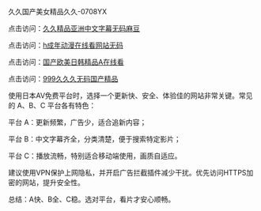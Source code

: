 
久久国产美女精品久久-0708YX

点击访问：<a href="https://heiliaoxwd5i8.pages.dev">久久精品亚洲中文字幕无码麻豆</a>

点击访问：<a href="https://heiliaowzu4ur.pages.dev">h成年动漫在线看网站无码</a>

点击访问：<a href="https://heiliaozj3tjd.pages.dev">国产欧美日韩精品A在线看</a>

点击访问：<a href="https://heiliaoe8ajia.pages.dev">999久久久无码国产精品</a>

使用日本AV免费平台时，选择一个更新快、安全、体验佳的网站非常关键。常见的 A、B、C 平台各有特色：

平台 A：更新频繁，广告少，适合追新内容；

平台 B：中文字幕齐全，分类清楚，便于搜索特定影片；

平台 C：播放流畅，特别适合移动端使用，画质自适应。

建议使用VPN保护上网隐私，并开启广告拦截插件减少干扰。优先访问HTTPS加密的网站，提升安全性。

总结：A快、B全、C稳。选对平台，看片才安心顺畅。


<span style="display:none;">[Canonical link](https://github.com/hai20250708/so26 ）</span>
